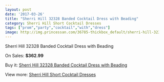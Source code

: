 ```yaml
---
layout: post
date: '2017-03-26'
title: "Sherri Hill 32328 Banded Cocktail Dress with Beading"
category: Sherri Hill Short Cocktail Dresses
tags: ["prom","party","cocktail","with","dress"]
image: http://img.princessan.com/36785-thickbox_default/sherri-hill-32328-banded-cocktail-dress-with-beading.jpg
---
```

Sherri Hill 32328 Banded Cocktail Dress with Beading

On Sales: **$362.99**
<a href="https://www.princessan.com/en/17175-sherri-hill-32328-banded-cocktail-dress-with-beading.html"><amp-img layout="responsive" width="600" height="600" src="//img.princessan.com/36785-thickbox_default/sherri-hill-32328-banded-cocktail-dress-with-beading.jpg" alt="Sherri Hill 32328 Banded Cocktail Dress with Beading 0" /></a>

Buy it: [Sherri Hill 32328 Banded Cocktail Dress with Beading](https://www.princessan.com/en/17175-sherri-hill-32328-banded-cocktail-dress-with-beading.html "Sherri Hill 32328 Banded Cocktail Dress with Beading")

View more: [Sherri Hill Short Cocktail Dresses](https://www.princessan.com/en/144- "Sherri Hill Short Cocktail Dresses")